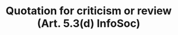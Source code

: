 ---
title: "Quotation for criticism or review (Art. 5.3(d) InfoSoc)"
short: "info53d"
draft: "false"
summary: "This (optional) exception or limitation allows reproduction, communication to the public or making available to the public - by any user, of works or other subject matter (other than databases and software), by way of quotations for purposes such as criticism or review. The work used must be already lawfully made available to the public. The use must be in accordance with fair practice, and to the extent required by the specific purpose. The source and the author's name must be both indicated, unless impossible."
more: "Quotation is not limited to text. According to the EU Court of Justice, one can quote photographs (Painer, Case C-145/10) and music (Pelham, Case C-476/17). A hyperlink to the entire work can be a quotation (Spiegel Online, Case C-516/17). The quoted work has to  be already lawfully available to the public, the use of the quotation has to be in accordance with fair practice and limited to the extent required, and the intention of the user to enter into ‘dialogue’ with the quoted work."
linklaw: ""
---